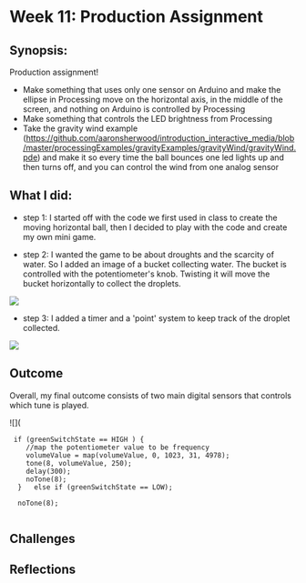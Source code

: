 # Week 11: Production Assignment

## Synopsis:
Production assignment!

- Make something that uses only one sensor on Arduino and make the ellipse in Processing move on the horizontal axis, in the middle of the screen, and nothing on Arduino is controlled by Processing
- Make something that controls the LED brightness from Processing
- Take the gravity wind example (https://github.com/aaronsherwood/introduction_interactive_media/blob/master/processingExamples/gravityExamples/gravityWind/gravityWind.pde) and make it so every time the ball bounces one led lights up and then turns off, and you can control the wind from one analog sensor

## What I did:

- step 1: 
I started off with the code we first used in class to create the moving horizontal ball, then I decided to play with the code and create my own mini game. 

- step 2: 
I wanted the game to be about droughts and the scarcity of water. So I added an image of a bucket collecting water. The bucket is controlled with the potentiometer's knob. Twisting it will move the bucket horizontally to collect the droplets. 

![](BucketAndDroplet.png)

- step 3:
I added a timer and a 'point' system to keep track of the droplet collected. 

![](BucketAndTimer.png)

## Outcome
Overall, my final outcome consists of two main digital sensors that controls which tune is played. 

![](

````
 if (greenSwitchState == HIGH ) {
    //map the potentiometer value to be frequency
    volumeValue = map(volumeValue, 0, 1023, 31, 4978);
    tone(8, volumeValue, 250);
    delay(300);
    noTone(8);
  }   else if (greenSwitchState == LOW);

  noTone(8);
````



````

  ````

## Challenges


## Reflections

